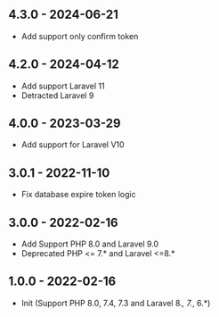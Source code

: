 ## 4.3.0 - 2024-06-21
 - Add support only confirm token

## 4.2.0 - 2024-04-12
 - Add support Laravel 11
 - Detracted Laravel 9

## 4.0.0 - 2023-03-29
 - Add support for Laravel V10
## 3.0.1 - 2022-11-10
 - Fix database expire token logic
## 3.0.0 - 2022-02-16
- Add Support PHP 8.0 and Laravel 9.0
- Deprecated PHP <= 7.* and Laravel <=8.*
## 1.0.0 - 2022-02-16
- Init (Support PHP 8.0, 7.4, 7.3 and Laravel 8.*, 7.*, 6.*)
